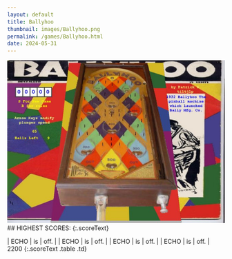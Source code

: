 ```yaml
---
layout: default
title: Ballyhoo
thumbnail: images/Ballyhoo.png
permalink: /games/Ballyhoo.html
date: 2024-05-31
---
```


<img src="../images/Ballyhoo.png" class="gameThumbnail img-fluid mx-auto align-middle">
## HIGHEST SCORES:
{:.scoreText}

| ECHO | is | off. | 
| ECHO | is | off. | 
| ECHO | is | off. | 
| ECHO | is | off. | 
2200 
{:.scoreText .table .td}
